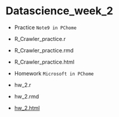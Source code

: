 # Datascience_week_2

- Practice
```Note9 in PChome```
 - R_Crawler_practice.r
 - R_Crawler_practice.rmd
 - R_Crawler_practice.html
 

- Homework
```Microsoft in PChome```
 - hw_2.r
 - hw_2.rmd
 - [hw_2.html](https://yitingpeng.github.io/datascience/week_2/hw_week2/hw_week2.html)
 
 


